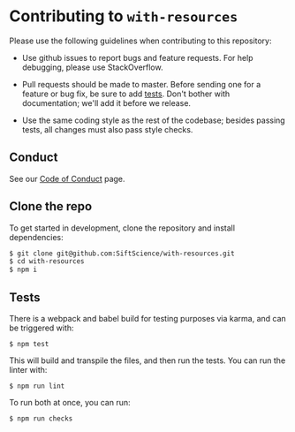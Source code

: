 # Contributing to `with-resources`

Please use the following guidelines when contributing to this repository:

* Use github issues to report bugs and feature requests. For help debugging, please use StackOverflow.

* Pull requests should be made to master. Before sending one for a feature or bug fix, be sure to add [tests](#tests). Don't bother with documentation; we'll add it before we release.

* Use the same coding style as the rest of the codebase; besides passing tests, all changes must also pass style checks.


## Conduct
See our [Code of Conduct](https://github.com/SiftScience/with-resources/CODE_OF_CONDUCT.md) page.  


## Clone the repo
To get started in development, clone the repository and install dependencies:
  
```sh
$ git clone git@github.com:SiftScience/with-resources.git
$ cd with-resources
$ npm i
```


## Tests
There is a webpack and babel build for testing purposes via karma, and can be triggered with:

`$ npm test`

This will build and transpile the files, and then run the tests. You can run the linter with:

`$ npm run lint`

To run both at once, you can run:

`$ npm run checks`
